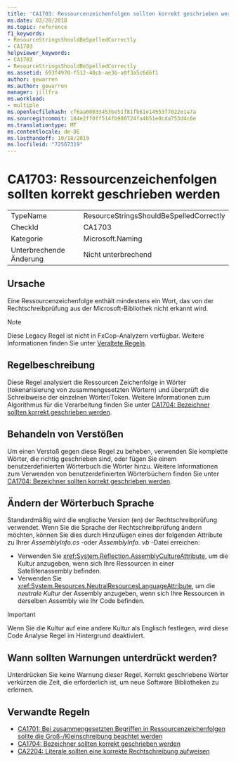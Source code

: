 ```yaml
---
title: 'CA1703: Ressourcenzeichenfolgen sollten korrekt geschrieben werden'
ms.date: 03/28/2018
ms.topic: reference
f1_keywords:
- ResourceStringsShouldBeSpelledCorrectly
- CA1703
helpviewer_keywords:
- CA1703
- ResourceStringsShouldBeSpelledCorrectly
ms.assetid: 693f4970-f512-40cb-ae3b-a0f3a5c6d6f1
author: gewarren
ms.author: gewarren
manager: jillfra
ms.workload:
- multiple
ms.openlocfilehash: cf6aa00033453be51f81fb61e14553f7022e1a7a
ms.sourcegitcommit: 184e2ff0ff514fb980724fa4b51e0cda753d4c6e
ms.translationtype: MT
ms.contentlocale: de-DE
ms.lasthandoff: 10/18/2019
ms.locfileid: "72567319"
---
```

# <a name="ca1703-resource-strings-should-be-spelled-correctly"></a>CA1703: Ressourcenzeichenfolgen sollten korrekt geschrieben werden

|||
|-|-|
|TypeName|ResourceStringsShouldBeSpelledCorrectly|
|CheckId|CA1703|
|Kategorie|Microsoft.Naming|
|Unterbrechende Änderung|Nicht unterbrechend|

## <a name="cause"></a>Ursache
Eine Ressourcenzeichenfolge enthält mindestens ein Wort, das von der Rechtschreibprüfung aus der Microsoft-Bibliothek nicht erkannt wird.

> [!NOTE]
> Diese Legacy Regel ist nicht in FxCop-Analyzern verfügbar. Weitere Informationen finden Sie unter [Veraltete Regeln](fxcop-rule-port-status.md#deprecated-rules).

## <a name="rule-description"></a>Regelbeschreibung

Diese Regel analysiert die Ressourcen Zeichenfolge in Wörter (tokenarisierung von zusammengesetzten Wörtern) und überprüft die Schreibweise der einzelnen Wörter/Token. Weitere Informationen zum Algorithmus für die Verarbeitung finden Sie unter [CA1704: Bezeichner sollten korrekt geschrieben werden](../code-quality/ca1704.md).

## <a name="how-to-fix-violations"></a>Behandeln von Verstößen

Um einen Verstoß gegen diese Regel zu beheben, verwenden Sie komplette Wörter, die richtig geschrieben sind, oder fügen Sie einem benutzerdefinierten Wörterbuch die Wörter hinzu. Weitere Informationen zum Verwenden von benutzerdefinierten Wörterbüchern finden Sie unter [CA1704: Bezeichner sollten korrekt geschrieben werden](../code-quality/ca1704.md).

## <a name="change-the-dictionary-language"></a>Ändern der Wörterbuch Sprache

Standardmäßig wird die englische Version (en) der Rechtschreibprüfung verwendet. Wenn Sie die Sprache der Rechtschreibprüfung ändern möchten, können Sie dies durch Hinzufügen eines der folgenden Attribute zu Ihrer *AssemblyInfo.cs* -oder *AssemblyInfo. vb* -Datei erreichen:

- Verwenden Sie <xref:System.Reflection.AssemblyCultureAttribute>, um die Kultur anzugeben, wenn sich Ihre Ressourcen in einer Satellitenassembly befinden.
- Verwenden Sie <xref:System.Resources.NeutralResourcesLanguageAttribute>, um die *neutrale Kultur* der Assembly anzugeben, wenn sich Ihre Ressourcen in derselben Assembly wie Ihr Code befinden.

> [!IMPORTANT]
> Wenn Sie die Kultur auf eine andere Kultur als Englisch festlegen, wird diese Code Analyse Regel im Hintergrund deaktiviert.

## <a name="when-to-suppress-warnings"></a>Wann sollten Warnungen unterdrückt werden?

Unterdrücken Sie keine Warnung dieser Regel. Korrekt geschriebene Wörter verkürzen die Zeit, die erforderlich ist, um neue Software Bibliotheken zu erlernen.

## <a name="related-rules"></a>Verwandte Regeln

- [CA1701: Bei zusammengesetzten Begriffen in Ressourcenzeichenfolgen sollte die Groß-/Kleinschreibung beachtet werden](../code-quality/ca1701.md)
- [CA1704: Bezeichner sollten korrekt geschrieben werden](../code-quality/ca1704.md)
- [CA2204: Literale sollten eine korrekte Rechtschreibung aufweisen](../code-quality/ca2204.md)
